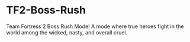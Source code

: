 # TF2-Boss-Rush
Team Fortress 2 Boss Rush Mode! A mode where true heroes fight in the world among the wicked, nasty, and overall cruel.
